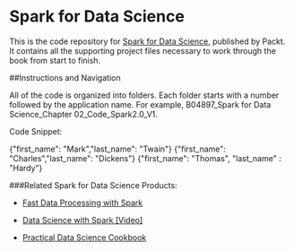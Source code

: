 # Spark for Data Science

This is the code repository for [Spark for Data Science](https://www.packtpub.com/big-data-and-business-intelligence/spark-data-science?utm_source=github&utm_medium=repository&utm_content=9781785885655), published by Packt. It contains all the supporting project files necessary to work through the book from start to finish. 

##Instructions and Navigation

All of the code is organized into folders. Each folder starts with a number followed by the application name. For example, B04897_Spark for Data Science_Chapter 02_Code_Spark2.0_V1.

Code Snippet:

{"first_name": "Mark","last_name": "Twain"}
{"first_name": "Charles","last_name": "Dickens"}
{"first_name": "Thomas", "last_name" : "Hardy"}

###Related Spark for Data Science Products:

 
  * [Fast Data Processing with Spark](https://www.packtpub.com/big-data-and-business-intelligence/fast-data-processing-spark?utm_source=github&utm_medium=repository&utm_content=9781782167068) 
 
  * [Data Science with Spark [Video]](https://www.packtpub.com/big-data-and-business-intelligence/data-science-spark-video?utm_source=github&utm_medium=repository&utm_content=9781786467935)
 
  * [Practical Data Science Cookbook](https://www.packtpub.com/big-data-and-business-intelligence/practical-data-science-cookbook?utm_source=github&utm_medium=repository&utm_content=9781783980246)



